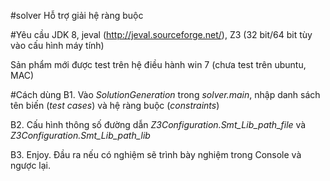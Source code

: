 #solver
Hỗ trợ giải hệ ràng buộc

#Yêu cầu
JDK 8, jeval (http://jeval.sourceforge.net/), Z3 (32 bit/64 bit tùy vào cấu hình máy tính)

Sản phẩm mới được test trên hệ điều hành win 7 (chưa test trên ubuntu, MAC)

#Cách dùng
B1. Vào *SolutionGeneration* trong *solver.main*, nhập danh sách tên biến (*test cases*) và hệ ràng buộc (*constraints*)

B2. Cấu hình thông số đường dẫn *Z3Configuration.Smt_Lib_path_file* và *Z3Configuration.Smt_Lib_path_lib*

B3. Enjoy. Đầu ra nếu có nghiệm sẽ trình bày nghiệm trong Console và ngược lại.

